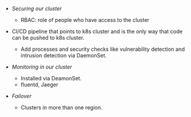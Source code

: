 * *Securing our cluster*
    * RBAC: role of people who have access to the cluster
* CI/CD pipeline that points to k8s cluster and is the only way that code can be pushed to k8s cluster.
    * Add processes and security checks like vulnerability detection and intrusion detection via DaemonSet.

* *Monitoring in our cluster*
    * Installed via DeamonSet.
    * fluentd, Jaeger

* *Failover*
    * Clusters in more than one region. 